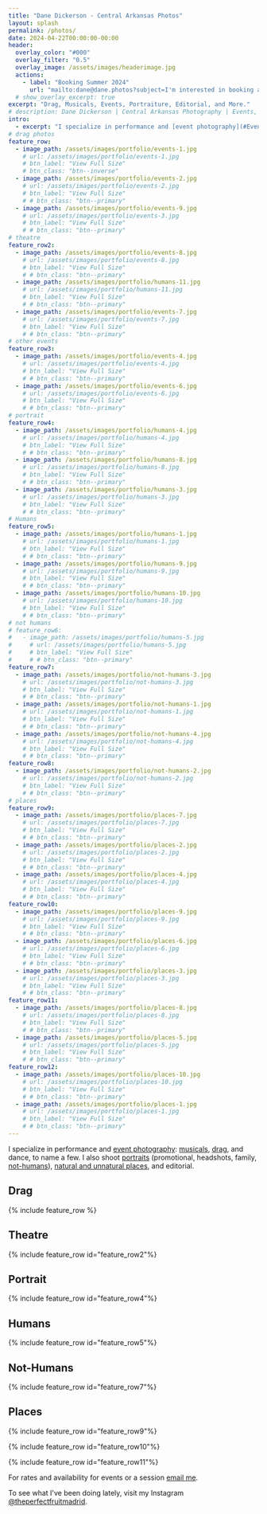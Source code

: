 ```yaml
---
title: "Dane Dickerson - Central Arkansas Photos"
layout: splash
permalink: /photos/
date: 2024-04-22T00:00:00-00:00
header:
  overlay_color: "#000"
  overlay_filter: "0.5"
  overlay_image: /assets/images/headerimage.jpg
  actions:
    - label: "Booking Summer 2024"
      url: "mailto:dane@dane.photos?subject=I'm interested in booking a photo session or event."
  # show_overlay_excerpt: true
excerpt: "Drag, Musicals, Events, Portraiture, Editorial, and More."
# description: Dane Dickerson | Central Arkansas Photography | Events, Drag, Musicals, Portraits, and Art
intro:
  - excerpt: "I specialize in performance and [event photography](#Events): musicals, drag, and dance, in particular. I also shoot [portraits](#Humans) (promotional, headshots, family, [not-humans](#Not-Humans)), [natural and unnatural places](#Places), and editorial."
# drag photos
feature_row:
  - image_path: /assets/images/portfolio/events-1.jpg
    # url: /assets/images/portfolio/events-1.jpg
    # btn_label: "View Full Size"
    # btn_class: "btn--inverse"
  - image_path: /assets/images/portfolio/events-2.jpg
    # url: /assets/images/portfolio/events-2.jpg
    # btn_label: "View Full Size"
    # # btn_class: "btn--primary"
  - image_path: /assets/images/portfolio/events-9.jpg
    # url: /assets/images/portfolio/events-3.jpg
    # btn_label: "View Full Size"
    # # btn_class: "btn--primary"
# theatre
feature_row2:
  - image_path: /assets/images/portfolio/events-8.jpg
    # url: /assets/images/portfolio/events-8.jpg
    # btn_label: "View Full Size"
    # # btn_class: "btn--primary"
  - image_path: /assets/images/portfolio/humans-11.jpg
    # url: /assets/images/portfolio/humans-11.jpg
    # btn_label: "View Full Size"
    # # btn_class: "btn--primary"
  - image_path: /assets/images/portfolio/events-7.jpg
    # url: /assets/images/portfolio/events-7.jpg
    # btn_label: "View Full Size"
    # # btn_class: "btn--primary"
# other events
feature_row3:
  - image_path: /assets/images/portfolio/events-4.jpg
    # url: /assets/images/portfolio/events-4.jpg
    # btn_label: "View Full Size"
    # # btn_class: "btn--primary"
  - image_path: /assets/images/portfolio/events-6.jpg
    # url: /assets/images/portfolio/events-6.jpg
    # btn_label: "View Full Size"
    # # btn_class: "btn--primary"
# portrait    
feature_row4:
  - image_path: /assets/images/portfolio/humans-4.jpg
    # url: /assets/images/portfolio/humans-4.jpg
    # btn_label: "View Full Size"
    # # btn_class: "btn--primary"
  - image_path: /assets/images/portfolio/humans-8.jpg
    # url: /assets/images/portfolio/humans-8.jpg
    # btn_label: "View Full Size"
    # # btn_class: "btn--primary"
  - image_path: /assets/images/portfolio/humans-3.jpg
    # url: /assets/images/portfolio/humans-3.jpg
    # btn_label: "View Full Size"
    # # btn_class: "btn--primary"
# Humans
feature_row5:
  - image_path: /assets/images/portfolio/humans-1.jpg
    # url: /assets/images/portfolio/humans-1.jpg
    # btn_label: "View Full Size"
    # # btn_class: "btn--primary"
  - image_path: /assets/images/portfolio/humans-9.jpg
    # url: /assets/images/portfolio/humans-9.jpg
    # btn_label: "View Full Size"
    # # btn_class: "btn--primary"
  - image_path: /assets/images/portfolio/humans-10.jpg
    # url: /assets/images/portfolio/humans-10.jpg
    # btn_label: "View Full Size"
    # # btn_class: "btn--primary"
# not humans
# feature_row6:
#   - image_path: /assets/images/portfolio/humans-5.jpg
#     # url: /assets/images/portfolio/humans-5.jpg
#     # btn_label: "View Full Size"
#     # # btn_class: "btn--primary"
feature_row7:
  - image_path: /assets/images/portfolio/not-humans-3.jpg
    # url: /assets/images/portfolio/not-humans-3.jpg
    # btn_label: "View Full Size"
    # # btn_class: "btn--primary"
  - image_path: /assets/images/portfolio/not-humans-1.jpg
    # url: /assets/images/portfolio/not-humans-1.jpg
    # btn_label: "View Full Size"
    # # btn_class: "btn--primary"
  - image_path: /assets/images/portfolio/not-humans-4.jpg
    # url: /assets/images/portfolio/not-humans-4.jpg
    # btn_label: "View Full Size"
    # # btn_class: "btn--primary"
feature_row8:
  - image_path: /assets/images/portfolio/not-humans-2.jpg
    # url: /assets/images/portfolio/not-humans-2.jpg
    # btn_label: "View Full Size"
    # # btn_class: "btn--primary"
# places
feature_row9:
  - image_path: /assets/images/portfolio/places-7.jpg
    # url: /assets/images/portfolio/places-7.jpg
    # btn_label: "View Full Size"
    # # btn_class: "btn--primary"
  - image_path: /assets/images/portfolio/places-2.jpg
    # url: /assets/images/portfolio/places-2.jpg
    # btn_label: "View Full Size"
    # # btn_class: "btn--primary"
  - image_path: /assets/images/portfolio/places-4.jpg
    # url: /assets/images/portfolio/places-4.jpg
    # btn_label: "View Full Size"
    # # btn_class: "btn--primary"
feature_row10:
  - image_path: /assets/images/portfolio/places-9.jpg
    # url: /assets/images/portfolio/places-9.jpg
    # btn_label: "View Full Size"
    # # btn_class: "btn--primary"
  - image_path: /assets/images/portfolio/places-6.jpg
    # url: /assets/images/portfolio/places-6.jpg
    # btn_label: "View Full Size"
    # # btn_class: "btn--primary"
  - image_path: /assets/images/portfolio/places-3.jpg
    # url: /assets/images/portfolio/places-3.jpg
    # btn_label: "View Full Size"
    # # btn_class: "btn--primary"
feature_row11:
  - image_path: /assets/images/portfolio/places-8.jpg
    # url: /assets/images/portfolio/places-8.jpg
    # btn_label: "View Full Size"
    # # btn_class: "btn--primary"
  - image_path: /assets/images/portfolio/places-5.jpg
    # url: /assets/images/portfolio/places-5.jpg
    # btn_label: "View Full Size"
    # # btn_class: "btn--primary"
feature_row12:
  - image_path: /assets/images/portfolio/places-10.jpg
    # url: /assets/images/portfolio/places-10.jpg
    # btn_label: "View Full Size"
    # # btn_class: "btn--primary"
  - image_path: /assets/images/portfolio/places-1.jpg
    # url: /assets/images/portfolio/places-1.jpg
    # btn_label: "View Full Size"
    # # btn_class: "btn--primary"
---
```

<!-- {% include feature_row id="intro" type="center" %} -->

I specialize in performance and [event photography](#events): [musicals](#theatre), [drag](#drag), and dance, to name a few. I also shoot [portraits](#portrait) (promotional, headshots, family, [not-humans](#not-humans)), [natural and unnatural places](#places), and editorial.

## Drag

{% include feature_row %}

## Theatre

{% include feature_row id="feature_row2"%}

<!-- {% include feature_row id="feature_row3"%} -->

## Portrait

{% include feature_row id="feature_row4"%}

## Humans

{% include feature_row id="feature_row5"%}

<!-- {% include feature_row id="feature_row6"%} -->

## Not-Humans

{% include feature_row id="feature_row7"%}

<!-- {% include feature_row id="feature_row8"%} -->

## Places

{% include feature_row id="feature_row9"%}

{% include feature_row id="feature_row10"%}

{% include feature_row id="feature_row11"%}

<!-- {% include feature_row id="feature_row12"%} -->

For rates and availability for events or a session [email me](mailto:dane@dane.photos).

To see what I've been doing lately, visit my Instagram [@theperfectfruitmadrid](https://www.instagram.com/theperfectfruitmadrid/).